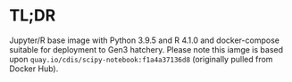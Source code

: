 # TL;DR

Jupyter/R base image with Python 3.9.5 and R 4.1.0 and docker-compose suitable for deployment to Gen3 hatchery. Please note this iamge is based upon `quay.io/cdis/scipy-notebook:f1a4a37136d8` (originally pulled from Docker Hub).
